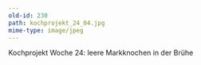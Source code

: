 ```yaml
---
old-id: 230
path: kochprojekt_24_04.jpg
mime-type: image/jpeg
---
```

Kochprojekt Woche 24:
leere Markknochen in der Brühe
